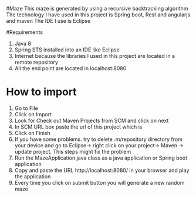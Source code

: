 #Maze
This maze is generated by using a recursive backtracking algorithm
The technology I have used in this project is Spring boot, Rest and angularjs and maven
The IDE I use is Eclipse 

#Requirements
1. Java 8
2. Spring STS installed into an IDE like Eclipse 
3. Internet because the libraries I used in this project are located in a remote repository
4. All the end point are located in localhost:8080

# How to import
1. Go to File
2. Click on Import
3. Look for Check out Maven Projects from SCM and click on next
4. In SCM URL box paste the url of this project which is
5. Click on Finish
6. If you have some problems. try to delete .m/repository directory from your device and go to Eclipse-> right click on your project-> Maven -> update project. This steps might fix the problem
7. Run the MazeApplication.java class as a java application or Spring boot application 
8. Copy and paste the URL http://localhost:8080/ in your browser and play the application 
9. Every time you click on submit button you will generate a new random maze


